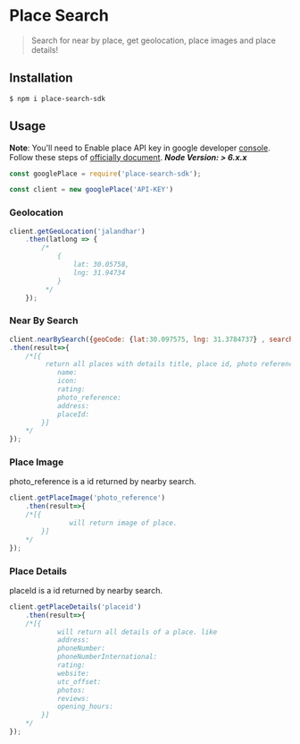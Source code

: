 # Place Search
> Search for near by place, get geolocation, place images and place details!


## Installation

```
$ npm i place-search-sdk

```


## Usage

**Note**: You'll need to Enable place API key in google developer [console](https://console.developers.google.com). Follow these steps of 
[officially document](https://developers.google.com/places/web-service/get-api-key).
***Node Version: > 6.x.x***

```js
const googlePlace = require('place-search-sdk');

const client = new googlePlace('API-KEY')
```
### Geolocation 
```js
client.getGeoLocation('jalandhar')
	.then(latlong => {
		/*
        	{
        	    lat: 30.05758,
        	    lng: 31.94734
        	}
		 */
	});
  ```
### Near By Search
```js
client.nearBySearch({geoCode: {lat:30.097575, lng: 31.3784737} , searchType: 'restaurant'})
.then(result=>{
    /*[{
         return all places with details title, place id, photo reference, geomatric location, rating etc etc.
        	name:
            icon:
            rating:
            photo_reference: 
            address: 
            placeId: 
        }]
	*/
});
```
### Place Image
photo_reference is a id returned by nearby search.
```js
client.getPlaceImage('photo_reference')
	.then(result=>{
    /*[{
        	   will return image of place.
        }]
	*/
});
```
### Place Details
placeId is a id returned by nearby search.
```js
client.getPlaceDetails('placeid')
	.then(result=>{
    /*[{
        	will return all details of a place. like
        	address: 
            phoneNumber: 
            phoneNumberInternational: 
            rating: 
            website: 
            utc_offset:
            photos: 
            reviews: 
            opening_hours:
        }]
	*/
});

```
